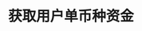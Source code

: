 ---
title: 获取用户单币种资金
position_number: 3
type: get
description: /future/user/v1/balance/detail
parameters:
    -
        name: coin
        type: string
        mandatory: true
        default: N/A
        description: 币种
        ranges:
left_code_blocks:
    -
        code_block: "public void getMarketConfig() {\r\n\tString text = HttpUtil.get(URL + \"/data/api/future/user/v1/getMarketConfig\");\r\n\tSystem.out.println(text);\r\n}"
        title: Java
        language: java
right_code_blocks:
    - code_block: |-
        {
          "error": {
            "code": "",
            "msg": ""
          },
          "msgInfo": "",
          "result": {
            "availableBalance": 0, //可用余额
            "coin": "", //币种
            "isolatedMargin": 0, //逐仓保证金冻结
            "openOrderMarginFrozen": 0, //订单冻结
            "walletBalance": 0 //钱包余额
          },
          "returnCode": 0
        }
      title: Response
      language: json
---
